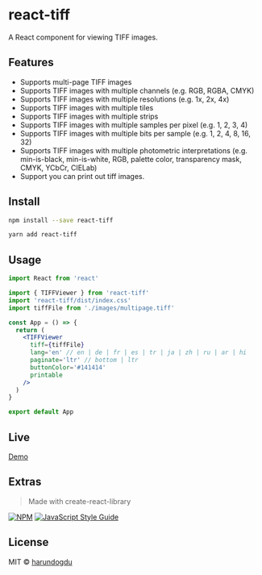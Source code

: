 # react-tiff

A React component for viewing TIFF images.

## Features

- Supports multi-page TIFF images
- Supports TIFF images with multiple channels (e.g. RGB, RGBA, CMYK)
- Supports TIFF images with multiple resolutions (e.g. 1x, 2x, 4x)
- Supports TIFF images with multiple tiles
- Supports TIFF images with multiple strips
- Supports TIFF images with multiple samples per pixel (e.g. 1, 2, 3, 4)
- Supports TIFF images with multiple bits per sample (e.g. 1, 2, 4, 8, 16, 32)
- Supports TIFF images with multiple photometric interpretations (e.g. min-is-black, min-is-white, RGB, palette color, transparency mask, CMYK, YCbCr, CIELab)
- Support you can print out tiff images.

## Install

```bash
npm install --save react-tiff
```

```bash
yarn add react-tiff
```

## Usage

```jsx
import React from 'react'

import { TIFFViewer } from 'react-tiff'
import 'react-tiff/dist/index.css'
import tiffFile from './images/multipage.tiff'

const App = () => {
  return (
    <TIFFViewer
      tiff={tiffFile}
      lang='en' // en | de | fr | es | tr | ja | zh | ru | ar | hi
      paginate='ltr' // bottom | ltr
      buttonColor='#141414'
      printable
    />
  )
}

export default App
```

## Live

[Demo](https://codesandbox.io/s/react-tiff-95u65f)

## Extras

> Made with create-react-library

[![NPM](https://img.shields.io/npm/v/react-tiff-viewer.svg)](https://www.npmjs.com/package/react-tiff-viewer) [![JavaScript Style Guide](https://img.shields.io/badge/code_style-standard-brightgreen.svg)](https://standardjs.com)

## License

MIT © [harundogdu](https://github.com/harundogdu)
